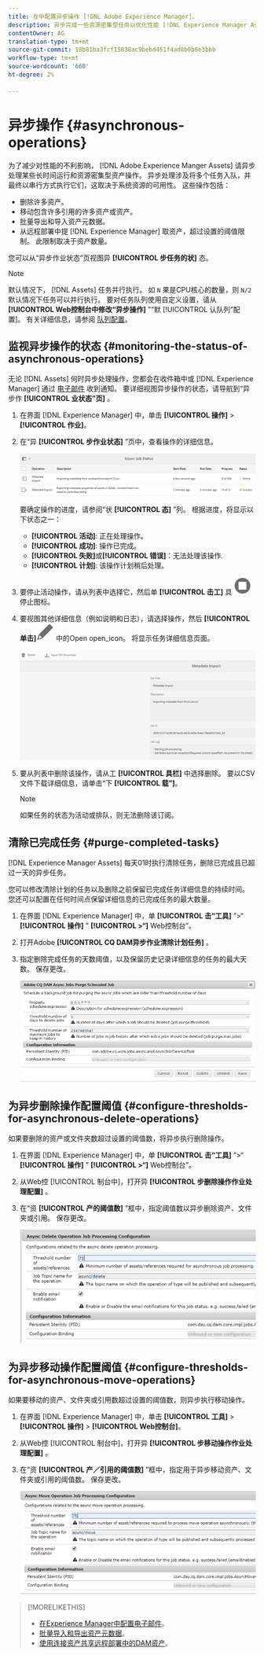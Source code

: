 ```yaml
---
title: 在中配置异步操作 [!DNL Adobe Experience Manager]。
description: 异步完成一些资源密集型任务以优化性能 [!DNL Experience Manager Assets]。
contentOwner: AG
translation-type: tm+mt
source-git-commit: 18b81ba3fcf15838ac9bebd451f4ad8b0b6e3bbb
workflow-type: tm+mt
source-wordcount: '660'
ht-degree: 2%

---
```



# 异步操作 {#asynchronous-operations}

为了减少对性能的不利影响， [!DNL Adobe Experience Manger Assets] 请异步处理某些长时间运行和资源密集型资产操作。 异步处理涉及将多个任务入队，并最终以串行方式执行它们，这取决于系统资源的可用性。 这些操作包括：

* 删除许多资产。
* 移动包含许多引用的许多资产或资产。
* 批量导出和导入资产元数据。
* 从远程部署中提 [!DNL Experience Manager] 取资产，超过设置的阈值限制。 此限制取决于资产数量。

您可以从“异步作业状态”页视图异 **[!UICONTROL 步任务的状]** 态。

>[!NOTE]
>
>默认情况下， [!DNL Assets] 任务并行执行。 如 `N` 果是CPU核心的数量，则 `N/2` 默认情况下任务可以并行执行。 要对任务队列使用自定义设置，请从 **[!UICONTROL Web控制台中修改“异步操作]** ”“默 [!UICONTROL 认队列”配置]。 有关详细信息，请参阅 [队列配置](https://sling.apache.org/documentation/bundles/apache-sling-eventing-and-job-handling.html#queue-configurations)。

## 监视异步操作的状态 {#monitoring-the-status-of-asynchronous-operations}

无论 [!DNL Assets] 何时异步处理操作，您都会在收件箱中或 [!DNL Experience Manager] 通过 [电子邮件](/help/sites-authoring/inbox.md) 收到通知。 要详细视图异步操作的状态，请导航到“异步作 **[!UICONTROL 业状态”页]** 。

1. 在界面 [!DNL Experience Manager] 中，单击 **[!UICONTROL 操作]** > **[!UICONTROL 作业]**。

1. 在“异 **[!UICONTROL 步作业状态]** ”页中，查看操作的详细信息。

   ![异步操作的状态和详细信息](assets/AsyncOperation-status.png)

   要确定操作的进度，请参阅“状 **[!UICONTROL 态]** ”列。 根据进度，将显示以下状态之一：

   * **[!UICONTROL 活动]**: 正在处理操作。
   * **[!UICONTROL 成功]**: 操作已完成。
   * **[!UICONTROL 失败]**&#x200B;或&#x200B;**[!UICONTROL 错误]**：无法处理该操作.
   * **[!UICONTROL 计划]**: 该操作计划稍后处理。

1. 要停止活动操作，请从列表中选择它，然后单 **[!UICONTROL 击工]** 具 ![栏中的](assets/do-not-localize/stop_icon.svg) 停止图标。

1. 要视图其他详细信息（例如说明和日志），请选择操作，然后 **[!UICONTROL 单击]**![工具栏](assets/do-not-localize/edit_icon.svg) 中的Open open_icon。 将显示任务详细信息页面。

   ![元数据导入任务的详细信息](assets/job_details.png)

1. 要从列表中删除该操作，请从工 **[!UICONTROL 具栏]** 中选择删除。 要以CSV文件下载详细信息，请单击“下 **[!UICONTROL 载”]**。

   >[!NOTE]
   >
   >如果任务的状态为活动或排队，则无法删除该订阅。

## 清除已完成任务 {#purge-completed-tasks}

[!DNL Experience Manager Assets] 每天01时执行清除任务，删除已完成且已超过一天的异步任务。

<!-- TBD: Find out from the engineering team and mention the time zone of this 1:00 am task.
-->

您可以修改清除计划的任务以及删除之前保留已完成任务详细信息的持续时间。 您还可以配置在任何时间点保留详细信息的已完成任务的最大数量。

1. 在界面 [!DNL Experience Manager] 中，单 **[!UICONTROL 击“工具]** ”>“ **[!UICONTROL 操作]** ” **[!UICONTROL >“]** Web控制台”。
1. 打开Adobe **[!UICONTROL CQ DAM异步作业清除计划任务]** 。
1. 指定删除完成任务的天数阈值，以及保留历史记录详细信息的任务的最大天数。 保存更改。

   ![配置以计划异步任务的清除](assets/configmgr_purge_asyncjobs.png)

## 为异步删除操作配置阈值 {#configure-thresholds-for-asynchronous-delete-operations}

如果要删除的资产或文件夹数超过设置的阈值数，将异步执行删除操作。

1. 在界面 [!DNL Experience Manager] 中，单 **[!UICONTROL 击“工具]** ”>“ **[!UICONTROL 操作]** ” **[!UICONTROL >“]** Web控制台”。
1. 从Web控 [!UICONTROL 制台中]，打开异 **[!UICONTROL 步删除操作作业处理配置]** 。
1. 在“资 **[!UICONTROL 产的阈值数]** ”框中，指定阈值数以异步删除资产、文件夹或引用。 保存更改。

   ![设置任务删除资产的阈值限制](assets/delete_threshold.png)

## 为异步移动操作配置阈值 {#configure-thresholds-for-asynchronous-move-operations}

如果要移动的资产、文件夹或引用数超过设置的阈值数，则异步执行移动操作。

1. 在界面 [!DNL Experience Manager] 中，单击 **[!UICONTROL 工具]** > **[!UICONTROL 操作]** > **[!UICONTROL Web控制台]**。
1. 从Web控 [!UICONTROL 制台中]，打开异 **[!UICONTROL 步移动操作作业处理配置]** 。
1. 在“资 **[!UICONTROL 产／引用的阈值数]** ”框中，指定用于异步移动资产、文件夹或引用的阈值数。 保存更改。

   ![设置任务移动资产的阈值限制](assets/move_threshold.png)

>[!MORELIKETHIS]
>
>* [在Experience Manager中配置电子邮件](/help/sites-administering/notification.md)。
>* [批量导入和导出资产元数据](/help/assets/metadata-import-export.md)。
>* [使用连接资产共享远程部署中的DAM资产](/help/assets/use-assets-across-connected-assets-instances.md)。

